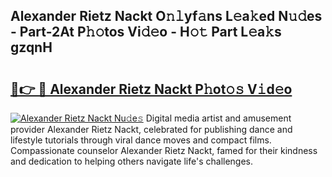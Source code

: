 ## Alexander Rietz Nackt O𝚗𝚕yf𝚊ns L𝚎a𝚔ed N𝚞𝚍es - Part-2At P𝚑𝚘tos Vi𝚍𝚎o - H𝚘𝚝 Part L𝚎a𝚔s gzqnH

# <h2><a href="http://kf1tu9.oniu.top/?m=Alexander+Rietz+Nackt">🔗👉 🔴 Alexander Rietz Nackt P𝚑ot𝚘𝚜 V𝚒d𝚎o</a></h2>

[![Alexander Rietz Nackt Nu𝚍e𝚜](https://i.imgur.com/0qMVB7G.gif)](http://kf1tu9.oniu.top/?m=Alexander+Rietz+Nackt)
Digital media artist and amusement provider Alexander Rietz Nackt, celebrated for publishing dance and lifestyle tutorials through viral dance moves and compact films. Compassionate counselor Alexander Rietz Nackt, famed for their kindness and dedication to helping others navigate life's challenges.  
